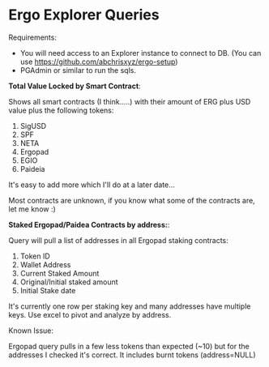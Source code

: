 # Ergo Explorer Queries



Requirements:
* You will need access to an Explorer instance to connect to DB.
 (You can use https://github.com/abchrisxyz/ergo-setup)
* PGAdmin or similar to run the sqls.

**Total Value Locked by Smart Contract**:

Shows all smart contracts (I think.....) with their amount of ERG plus USD value plus the following tokens:
1. SigUSD
2. SPF
3. NETA
4. Ergopad
5. EGIO
6. Paideia

It's easy to add more which I'll do at a later date...

Most contracts are unknown, if you know what some of the contracts are, let me know :)

**Staked Ergopad/Paidea Contracts by address:**:

Query will pull a list of addresses in all Ergopad staking contracts:
  1. Token ID
  2. Wallet Address
  3. Current Staked Amount
  4. Original/Initial staked amount
  5. Initial Stake date

It's currently one row per staking key and many addresses have multiple keys.
Use excel to pivot and analyze by address. 

Known Issue:

Ergopad query pulls in a few less tokens than expected (~10) but for the addresses I checked it's correct. 
It includes burnt tokens (address=NULL)


